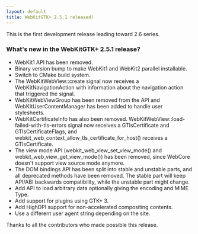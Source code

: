 ```yaml
---
layout: default
title: WebKitGTK+ 2.5.1 released!
---
```


This is the first development release leading toward 2.6 series.

### What's new in the WebKitGTK+ 2.5.1 release?

 - WebKit1 API has been removed.
 - Binary version bump to make WebKit1 and WebKit2 parallel installable.
 - Switch to CMake build system.
 - The WebKitWebView::create signal now receives a WebKitNavigationAction
   with information about the navigation action that triggered the signal.
 - WebKitWebViewGroup has been removed from the API and WebKitUserContentManager
   has been added to handle user stylesheets.
 - WebKitCertificateInfo has also been removed. WebKitWebView::load-failed-with-tls-errors
   signal now receives a GTlsCertificate and GTlsCertificateFlags, and
   webkit_web_context_allow_tls_certificate_for_host() receives a GTlsCertificate.
 - The view mode API (webkit_web_view_set_view_mode() and webkit_web_view_get_view_mode())
   has been removed, since WebCore doesn't support view source mode anymore.
 - The DOM bindings API has been split into stable and unstable parts,
   and all deprecated methods have been removed. The stable part will
   keep API/ABI backwards compatibility, while the unstable part might change.
 - Add API to load arbitrary data optionally giving the encoding and MIME Type.
 - Add support for plugins using GTK+ 3.
 - Add HighDPI support for non-accelerated compositing contents.
 - Use a different user agent string depending on the site.

Thanks to all the contributors who made possible this release.
